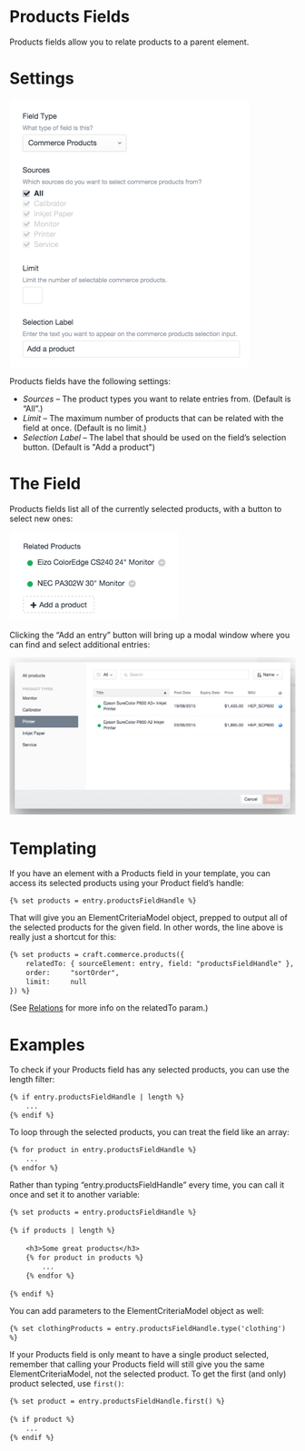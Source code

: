 # Products Fields

Products fields allow you to relate products to a parent element.

# Settings

<img src="assets/products-field-settings.png" width="422" alt="Product Field Settings.">

Products fields have the following settings:

* *Sources* – The product types you want to relate entries from. (Default is “All”.)
* *Limit* – The maximum number of products that can be related with the field at once. (Default is no limit.)
* *Selection Label* – The label that should be used on the field’s selection button. (Default is "Add a product")

# The Field

Products fields list all of the currently selected products, with a button to select new ones:

<img src="assets/product-field-example.png" width="297" alt="Product Field Example.">

Clicking the “Add an entry” button will bring up a modal window where you can find and select additional entries:

<img src="assets/product-field-modal.png" width="600" alt="Product Field Modal.">

# Templating

If you have an element with a Products field in your template, you can access its selected products using your Product field’s handle:

```twig
{% set products = entry.productsFieldHandle %}
```

That will give you an ElementCriteriaModel object, prepped to output all of the selected products for the given field. In other words, the line above is really just a shortcut for this:

```twig
{% set products = craft.commerce.products({
    relatedTo: { sourceElement: entry, field: "productsFieldHandle" },
    order:     "sortOrder",
    limit:     null
}) %}
```

(See [Relations](https://craftcms.com/docs/relations) for more info on the relatedTo param.)

# Examples

To check if your Products field has any selected products, you can use the length filter:

```twig
{% if entry.productsFieldHandle | length %}
    ...
{% endif %}
```

To loop through the selected products, you can treat the field like an array:

```twig
{% for product in entry.productsFieldHandle %}
    ...
{% endfor %}
```

Rather than typing “entry.productsFieldHandle” every time, you can call it once and set it to another variable:

```twig
{% set products = entry.productsFieldHandle %}

{% if products | length %}

    <h3>Some great products</h3>
    {% for product in products %}
        ...
    {% endfor %}

{% endif %}
```

You can add parameters to the ElementCriteriaModel object as well:

```twig
{% set clothingProducts = entry.productsFieldHandle.type('clothing') %}
```

If your Products field is only meant to have a single product selected, remember that calling your Products field will still give you the same ElementCriteriaModel, not the selected product. To get the first (and only) product selected, use `first()`:

```twig
{% set product = entry.productsFieldHandle.first() %}

{% if product %}
    ...
{% endif %}
```
